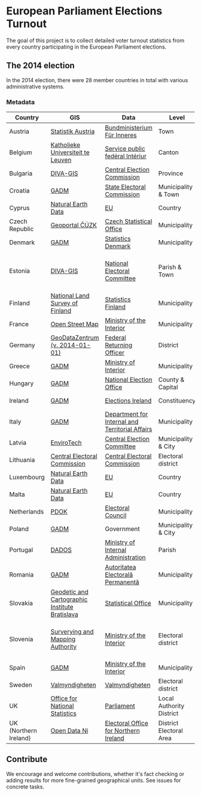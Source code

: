 # European Parliament Elections Turnout

The goal of this project is to collect detailed voter turnout statistics from every country participating in the European Parliament elections.

## The 2014 election 

In the 2014 election, there were 28 member countries in total with various administrative systems.


### Metadata

| Country | GIS | Data | Level | Count | Notes |
|-----|----|----|---|---|---|
| Austria | [Statistik Austria](https://www.data.gv.at/katalog/dataset/566c99be-b436-365e-af4f-27be6c536358) | [Bundministerium Für Inneres](http://euwahl2014.bmi.gv.at/)  | Town | 2376 |  |
| Belgium| [Katholieke Universiteit te Leuven](http://www.atlas-belgique.be/cms2/index.php?page=cartodata_fr)  | [Service public fedéral Intériur](http://polling2014.belgium.be/en/)  | Canton | 209 |  |
| Bulgaria | [DIVA-GIS](https://www.diva-gis.org/gdata) | [Central Election Commission](http://old.cik.bg/ep2014)  | Province | 28 | |
| Croatia | [GADM](http://gadm.org) | [State Electoral Commission](https://www.izbori.hr/site/UserDocsImages/481)  | Municipality & Town | 560 | |
| Cyprus | [Natural Earth Data](https://www.naturalearthdata.com) | [EU](https://www.europarl.europa.eu/elections2014-results/en/country-results-cy-2014.html)  | Country | 1 |  |
| Czech Republic | [Geoportal ČÚZK](http://services.cuzk.cz/shp/stat/epsg-5514/) | [Czech Statistical Office](https://www.volby.cz/pls/ep2014/ep?xjazyk=CZ)  | Municipality | 6258 | |
| Denmark | [GADM](http://gadm.org) | [Statistics Denmark](https://www.statbank.dk/10007)  | Municipality | 99 |  |
| Estonia | [DIVA-GIS](https://www.diva-gis.org/gdata) | [National Electoral Committee](http://ep2014.vvk.ee/detailed/0000.html)  | Parish & Town | 211 | Shapefile edited due to municipality reform |
| Finland | [National Land Survey of Finland](https://tiedostopalvelu.maanmittauslaitos.fi/tp/kartta?lang=en)  | [Statistics Finland](http://pxnet2.stat.fi/PXWeb/pxweb/sv/StatFin/StatFin__vaa__euvaa__euvaa_as/010_euvaa_2014_2014-06-11_tau_101.px/?rxid=ac08fd53-741d-430c-8562-a25e892aa663)  | Municipality | 311 | Shapefile via email |
| France | [Open Street Map](http://osm13.openstreetmap.fr/~cquest/openfla/export/) | [Ministry of the Interior](https://www.interieur.gouv.fr/Elections/Les-resultats/Europeennes/elecresult__ER2014/(path)/ER2014) | Municipality | 34982 |  |
| Germany | [GeoDataZentrum (v. 2014-01-01)](http://www.geodatenzentrum.de/geodaten/gdz_rahmen.gdz_div?gdz_spr=deu&gdz_akt_zeile=5&gdz_anz_zeile=1&gdz_unt_zeile=0&gdz_user_id=0) | [Federal Returning Officer](https://www.bundeswahlleiter.de/en/dam/jcr/0d8e5fbe-68eb-4fd1-934f-2a52305297cf/ew14_arbtab7.pdf) | District | 11477 | |
| Greece | [GADM](http://gadm.org) | [Ministry of Interior](http://ekloges-prev.singularlogic.eu/may2014/e/public/index.html#%7B%22cls%22:%22level%22,%22params%22:%7B%22level%22:%22ep%22,%22id%22:41%7D%7D) | Municipality | 326 | |
| Hungary | [GADM](http://gadm.org) | [National Election Office](http://www.valasztas.hu/en/60)  | County & Capital | 20 | |
| Ireland | [GADM](http://gadm.org) | [Elections Ireland](https://electionsireland.org/results/europe/index.cfm)  | Constituency | 3 | No detailed results |
| Italy | [GADM](http://gadm.org) | [Department for Internal and Territorial Affairs](https://elezionistorico.interno.gov.it/index.php)  | Municipality | 8096 | |
| Latvia | [EnviroTech](http://www.envirotech.lv/lv/aktualitates/gis-latvija-10-2/) | [Central Election Committee](http://ep2014.cvk.lv/activities.xml)  | Municipality & City | 119 | |
| Lithuania | [Central Electoral Commission](https://www.vrk.lt/rinkimu-teritoriju-gis-duomenys) | [Central Electoral Commission](https://www.vrk.lt/statiniai/puslapiai/2014_ep_rinkimai/output_lt/rezultatai_daugiamand_apygardose/rezultatai_daugiamand_apygardose1turas.html) | Electoral district | 1995 | |
| Luxembourg | [Natural Earth Data](https://www.naturalearthdata.com) | [EU](https://www.europarl.europa.eu/elections2014-results/en/country-results-lu-2014.html) | Country | 1 |  |
| Malta | [Natural Earth Data](https://www.naturalearthdata.com) | [EU](https://www.europarl.europa.eu/elections2014-results/en/country-results-mt-2014.html) | Country | 1 |  |
| Netherlands | [PDOK](https://www.pdok.nl/downloads/-/article/bestuurlijke-grenzen) | [Electoral Council](https://www.verkiezingsuitslagen.nl/verkiezingen/detail/EP20140522) | Municipality | 403 |  |
| Poland | [GADM](http://gadm.org) | Government | Municipality & City | 2478 | Data via email |
| Portugal | [DADOS](https://dados.gov.pt/pt/datasets/freguesias-de-portugal/#resource-5474087d-7a14-4368-a9b8-3de751dca65a) | [Ministry of Internal Administration](https://www.eleicoes.mai.gov.pt/europeias2014/territorio-nacional.html) | Parish | 3223 | |
| Romania | [GADM](http://gadm.org) | [Autoritatea Electorală Permanentă](http://www.roaep.ro/bec_europ2014/index2001.html) | Municipality | 2939 | |
| Slovakia | [Geodetic and Cartographic Institute Bratislava](https://www.geoportal.sk/sk/zbgis_smd/na-stiahnutie/) | [Statistical Office](http://volby.statistics.sk/ep/ep2014/EP-dv/Tabulka12_en.html) | Municipality | 2927 | |
| Slovenia | [Surverying and Mapping Authority](http://egp.gu.gov.si/egp/) | [Ministry of the Interior](http://www.volitve.gov.si/ep2014/en/udel_vo_sort_ime.html) | Electoral district | 88 | Need to register user to download shapefile |
| Spain | [GADM](http://gadm.org) | [Ministry of the Interior](http://www.infoelectoral.mir.es/infoelectoral/min/busquedaAvanzadaAction.html) | Municipality | 8112 | |
| Sweden | [Valmyndigheten](https://data.val.se/val/ep2014/statistik/index.html#gis) | [Valmyndigheten](https://data.val.se/val/ep2014/statistik/) | Electoral district | 5837 |  |
| UK | [Office for National Statistics](https://geoportal.statistics.gov.uk/datasets/local-authority-districts-december-2015-full-clipped-boundaries-in-great-britain?geometry=-33.817%2C49.446%2C28.805%2C58.453) | [Parliament](https://researchbriefings.parliament.uk/ResearchBriefing/Summary/RP14-32#fullreport) | Local Authority District | 380 | |
| UK (Northern Ireland) | [Open Data Ni](https://www.opendatani.gov.uk/dataset/osni-open-data-largescale-boundaries-district-electoral-areas-20121) | [Electoral Office for Northern Ireland](https://www.eoni.org.uk/getmedia/124a9efd-a606-49c9-8c24-c1b96db30433/European-Election-2014-Turnout) | District Electoral Area | 80 | |

## Contribute

We encourage and welcome contributions, whether it's fact checking or adding results for more fine-grained geographical units. See issues for concrete tasks.